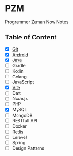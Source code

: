  # PZM

Programmer Zaman Now Notes

## Table of Content

- [x] [Git](Git)
- [x] [Android](Android)
- [x] [Java](Java)
- [ ] Gradle
- [ ] Kotlin
- [ ] Golang
- [ ] JavaScript
- [x] [Vite](Vite)
- [ ] Dart
- [ ] Node.js
- [ ] PHP
- [x] MySQL
- [ ] MongoDB
- [ ] RESTfull API
- [ ] Docker
- [ ] Redis
- [ ] Laravel
- [ ] Spring
- [ ] Design Patterns
